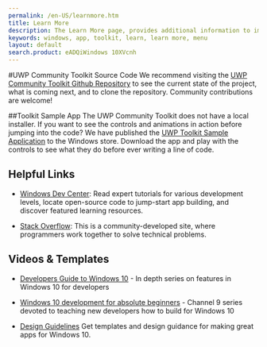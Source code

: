 ```yaml
---
permalink: /en-US/learnmore.htm
title: Learn More
description: The Learn More page, provides additional information to improve and optimize your Windows applications
keywords: windows, app, toolkit, learn, learn more, menu
layout: default
search.product: eADQiWindows 10XVcnh
---
```


#UWP Community Toolkit Source Code
We recommend visiting the [UWP Community Toolkit Github Repository](https://github.com/Microsoft/UWPCommunityToolkit) to see the current state of the project, what is coming next, and to clone the repository.  Community contributions are welcome!

##Toolkit Sample App
The UWP Community Toolkit does not have a local installer.  If you want to see the controls and animations in action before jumping into the code?  We have published the [UWP Toolkit Sample Application](https://www.microsoft.com/store/apps/9nblggh4tlcq) to the Windows store.  Download the app and play with the controls to see what they do before ever writing a line of code. 

## Helpful Links 

*  [Windows Dev Center](https://developer.microsoft.com/en-us/windows/getstarted): Read expert tutorials for various development levels, locate open-source code to jump-start app building, and discover featured learning resources.

* [Stack Overflow](http://stackoverflow.com/): This is a community-developed site, where programmers work together to solve technical problems.
 
## Videos & Templates 

* [Developers Guide to Windows 10](https://channel9.msdn.com/Events/Windows/Developers-Guide-to-Windows-10-RTM) - In depth series on features in Windows 10 for developers

* [Windows 10 development for absolute beginners](https://channel9.msdn.com/Series/Windows-10-development-for-absolute-beginners) - Channel 9 series devoted to teaching new developers how to build for Windows 10

* [Design Guidelines](https://developer.microsoft.com/en-us/windows/design)
Get templates and design guidance for making great apps for Windows 10.

